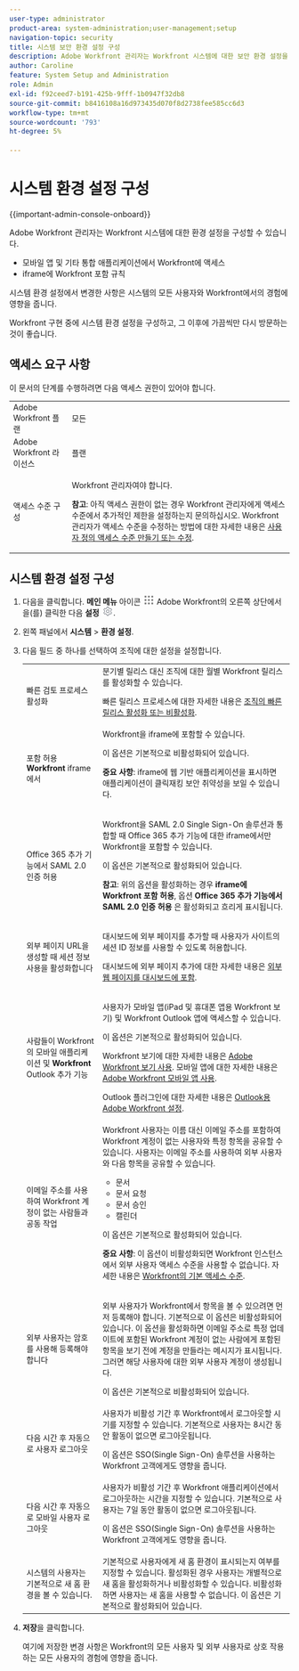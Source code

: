 ```yaml
---
user-type: administrator
product-area: system-administration;user-management;setup
navigation-topic: security
title: 시스템 보안 환경 설정 구성
description: Adobe Workfront 관리자는 Workfront 시스템에 대한 보안 환경 설정을 구성할 수 있습니다.
author: Caroline
feature: System Setup and Administration
role: Admin
exl-id: f92ceed7-b191-425b-9fff-1b0947f32db8
source-git-commit: b8416108a16d973435d070f8d2738fee585cc6d3
workflow-type: tm+mt
source-wordcount: '793'
ht-degree: 5%

---
```


# 시스템 환경 설정 구성

<!--
DON'T DELETE, DRAFT OR HIDE THIS ARTICLE. IT IS LINKED TO THE PRODUCT, THROUGH THE CONTEXT SENSITIVE HELP LINKS.</p>
-->

{{important-admin-console-onboard}}

Adobe Workfront 관리자는 Workfront 시스템에 대한 환경 설정을 구성할 수 있습니다.

* 모바일 앱 및 기타 통합 애플리케이션에서 Workfront에 액세스
* iframe에 Workfront 포함 규칙

시스템 환경 설정에서 변경한 사항은 시스템의 모든 사용자와 Workfront에서의 경험에 영향을 줍니다.

Workfront 구현 중에 시스템 환경 설정을 구성하고, 그 이후에 가끔씩만 다시 방문하는 것이 좋습니다.

## 액세스 요구 사항

이 문서의 단계를 수행하려면 다음 액세스 권한이 있어야 합니다.

<table style="table-layout:auto"> 
 <col> 
 <col> 
 <tbody> 
  <tr> 
   <td role="rowheader">Adobe Workfront 플랜</td> 
   <td>모든</td> 
  </tr> 
  <tr> 
   <td role="rowheader">Adobe Workfront 라이선스</td> 
   <td>플랜</td> 
  </tr> 
  <tr> 
   <td role="rowheader">액세스 수준 구성</td> 
   <td> <p>Workfront 관리자여야 합니다.</p> <p><b>참고</b>: 아직 액세스 권한이 없는 경우 Workfront 관리자에게 액세스 수준에서 추가적인 제한을 설정하는지 문의하십시오. Workfront 관리자가 액세스 수준을 수정하는 방법에 대한 자세한 내용은 <a href="../../../administration-and-setup/add-users/configure-and-grant-access/create-modify-access-levels.md" class="MCXref xref">사용자 정의 액세스 수준 만들기 또는 수정</a>.</p> </td> 
  </tr> 
 </tbody> 
</table>

## 시스템 환경 설정 구성

1. 다음을 클릭합니다. **메인 메뉴** 아이콘 ![](assets/main-menu-icon.png) Adobe Workfront의 오른쪽 상단에서 을(를) 클릭한 다음 **설정** ![](assets/gear-icon-settings.png).

1. 왼쪽 패널에서 **시스템** > **환경 설정**.

1. 다음 필드 중 하나를 선택하여 조직에 대한 설정을 설정합니다.

   <table style="table-layout:auto"> 
    <col> 
    <col> 
    <tbody> 
     <tr> 
      <td role="rowheader"> <p>빠른 검토 프로세스 활성화</p> </td> 
      <td>분기별 릴리스 대신 조직에 대한 월별 Workfront 릴리스를 활성화할 수 있습니다.</p><p>빠른 릴리스 프로세스에 대한 자세한 내용은 <a href="/help/quicksilver/administration-and-setup/set-up-workfront/configure-system-defaults/enable-custom-quarters-projects.md" class="MCXref xref">조직의 빠른 릴리스 활성화 또는 비활성화</a>.</p></td> 
     </tr> 
     <tr> 
      <td role="rowheader"> <p>포함 허용 <strong>Workfront</strong> iframe에서</p> </td> 
      <td>Workfront을 iframe에 포함할 수 있습니다.<p>이 옵션은 기본적으로 비활성화되어 있습니다.</p><p><b>중요 사항</b>: iframe에 웹 기반 애플리케이션을 표시하면 애플리케이션이 클릭재킹 보안 취약성을 보일 수 있습니다.</p></td> 
     </tr> 
     <tr> 
      <td role="rowheader">Office 365 추가 기능에서 SAML 2.0 인증 허용</td> 
      <td> <p>Workfront을 SAML 2.0 Single Sign-On 솔루션과 통합할 때 Office 365 추가 기능에 대한 iframe에서만 Workfront을 포함할 수 있습니다. </p> <p>이 옵션은 기본적으로 활성화되어 있습니다.</p> <p><b>참고</b>: 위의 옵션을 활성화하는 경우 <strong>iframe에 Workfront 포함 허용</strong>, 옵션 <strong>Office 365 추가 기능에서 SAML 2.0 인증 허용</strong> 은 활성화되고 흐리게 표시됩니다.</p> </td> 
     </tr> 
     <tr> 
      <td role="rowheader">외부 페이지 URL을 생성할 때 세션 정보 사용을 활성화합니다</td> 
      <td> <p>대시보드에 외부 페이지를 추가할 때 사용자가 사이트의 세션 ID 정보를 사용할 수 있도록 허용합니다.</p> <p>대시보드에 외부 페이지 추가에 대한 자세한 내용은 <a href="../../../reports-and-dashboards/dashboards/creating-and-managing-dashboards/embed-external-web-page-dashboard.md" class="MCXref xref">외부 웹 페이지를 대시보드에 포함</a>.</p> </td> 
     </tr> 
     <tr> 
      <td role="rowheader">사람들이 Workfront의 모바일 애플리케이션 및 <strong>Workfront</strong> Outlook 추가 기능</td> 
      <td> <p>사용자가 모바일 앱(iPad 및 휴대폰 앱용 Workfront 보기) 및 Workfront Outlook 앱에 액세스할 수 있습니다.</p> <p>이 옵션은 기본적으로 활성화되어 있습니다. </p> <p>Workfront 보기에 대한 자세한 내용은 <a href="../../../workfront-basics/mobile-apps/using-workfront-view/use-workfront-view.md" class="MCXref xref">Adobe Workfront 보기 사용</a>. 모바일 앱에 대한 자세한 내용은 <a href="../../../workfront-basics/mobile-apps/using-the-workfront-mobile-app/use-the-mobile-app.md" class="MCXref xref">Adobe Workfront 모바일 앱 사용</a>.</p> <p>Outlook 플러그인에 대한 자세한 내용은 <a href="../../../workfront-integrations-and-apps/using-workfront-with-outlook/set-up-workfront-for-outlook.md" class="MCXref xref">Outlook용 Adobe Workfront 설정</a>.</p> </td> 
     </tr> 
     <tr> 
      <td role="rowheader"> <p>이메일 주소를 사용하여 Workfront 계정이 없는 사람들과 공동 작업</p> </td> 
      <td>Workfront 사용자는 이름 대신 이메일 주소를 포함하여 Workfront 계정이 없는 사용자와 특정 항목을 공유할 수 있습니다. 사용자는 이메일 주소를 사용하여 외부 사용자와 다음 항목을 공유할 수 있습니다.
       <ul>
        <li>문서<br></li>
        <li>문서 요청<br></li>
        <li>문서 승인</li>
        <li>캘린더</li>
       </ul><p>이 옵션은 기본적으로 활성화되어 있습니다.</p> <p><b>중요 사항</b>: 이 옵션이 비활성화되면 Workfront 인스턴스에서 외부 사용자 액세스 수준을 사용할 수 없습니다. 자세한 내용은 <a href="../../../administration-and-setup/add-users/access-levels-and-object-permissions/default-access-levels-in-workfront.md" class="MCXref xref">Workfront의 기본 액세스 수준</a>.</p> </td> 
     </tr> 
     <tr> 
      <td role="rowheader">외부 사용자는 암호를 사용해 등록해야 합니다</td> 
      <td> <p>외부 사용자가 Workfront에서 항목을 볼 수 있으려면 먼저 등록해야 합니다. 기본적으로 이 옵션은 비활성화되어 있습니다. 이 옵션을 활성화하면 이메일 주소로 특정 업데이트에 포함된 Workfront 계정이 없는 사람에게 포함된 항목을 보기 전에 계정을 만들라는 메시지가 표시됩니다. 그러면 해당 사용자에 대한 외부 사용자 계정이 생성됩니다.</p> <p>이 옵션은 기본적으로 비활성화되어 있습니다.</p> </td> 
     </tr> 
     <tr> 
      <td role="rowheader">다음 시간 후 자동으로 사용자 로그아웃</td> 
      <td> 사용자가 비활성 기간 후 Workfront에서 로그아웃할 시기를 지정할 수 있습니다. 기본적으로 사용자는 8시간 동안 활동이 없으면 로그아웃됩니다. <p>이 옵션은 SSO(Single Sign-On) 솔루션을 사용하는 Workfront 고객에게도 영향을 줍니다.</p> </td> 
     </tr> 
     <tr> 
      <td role="rowheader">다음 시간 후 자동으로 모바일 사용자 로그아웃 </td> 
      <td>사용자가 비활성 기간 후 Workfront 애플리케이션에서 로그아웃하는 시간을 지정할 수 있습니다. 기본적으로 사용자는 7일 동안 활동이 없으면 로그아웃됩니다. <p>이 옵션은 SSO(Single Sign-On) 솔루션을 사용하는 Workfront 고객에게도 영향을 줍니다.</p></td> 
     </tr> 
     <tr> 
      <td role="rowheader">시스템의 사용자는 기본적으로 새 홈 환경을 볼 수 있습니다. </td> 
      <td>기본적으로 사용자에게 새 홈 환경이 표시되는지 여부를 지정할 수 있습니다. 활성화된 경우 사용자는 개별적으로 새 홈을 활성화하거나 비활성화할 수 있습니다. 비활성화하면 사용자는 새 홈을 사용할 수 없습니다. 이 옵션은 기본적으로 활성화되어 있습니다.</td> 
     </tr> 
    </tbody> 
   </table>

1. **저장**&#x200B;을 클릭합니다.

   여기에 저장한 변경 사항은 Workfront의 모든 사용자 및 외부 사용자로 상호 작용하는 모든 사용자의 경험에 영향을 줍니다.
